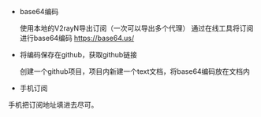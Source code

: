 - base64编码
  
  使用本地的V2rayN导出订阅（一次可以导出多个代理）
  通过在线工具将订阅进行base64编码
  https://base64.us/

- 将编码保存在github，获取github链接
  
  创建一个github项目，项目内新建一个text文档，将base64编码放在文档内

- 手机订阅
  
手机把订阅地址填进去尽可。